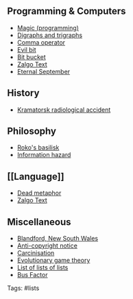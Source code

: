 ## Programming & Computers

- [Magic (programming)](https://en.wikipedia.org/wiki/Magic_(programming))
- [Digraphs and trigraphs](https://en.wikipedia.org/wiki/Digraphs_and_trigraphs#C) 
- [Comma operator](https://en.wikipedia.org/wiki/Comma_operator#) 
- [Evil bit](https://en.wikipedia.org/wiki/Evil_bit)
- [Bit bucket](https://en.wikipedia.org/wiki/Bit_bucket)
- [Zalgo Text](https://en.wikipedia.org/wiki/Zalgo_text)
- [Eternal September](https://en.wikipedia.org/wiki/Eternal_September)

## History

- [Kramatorsk radiological accident](https://en.wikipedia.org/wiki/Kramatorsk_radiological_accident)

## Philosophy

- [Roko's basilisk](https://en.wikipedia.org/wiki/Roko%27s_basilisk)
- [Information hazard](https://en.wikipedia.org/wiki/Information_hazard)

## [[Language]]

- [Dead metaphor](https://en.wikipedia.org/wiki/Dead_metaphor)
- [Zalgo Text](https://en.wikipedia.org/wiki/Zalgo_text)

## Miscellaneous

- [Blandford, New South Wales](https://en.wikipedia.org/wiki/Blandford,_New_South_Wales)
- [Anti-copyright notice](https://en.wikipedia.org/wiki/Anti-copyright_notice)
- [Carcinisation](https://en.wikipedia.org/wiki/Carcinisation) 
- [Evolutionary game theory](https://en.wikipedia.org/wiki/Evolutionary_game_theory#Hawk_dove) 
- [List of lists of lists](https://en.wikipedia.org/wiki/List_of_lists_of_lists)
- [Bus Factor](https://en.wikipedia.org/wiki/Bus_factor)

Tags: #lists 